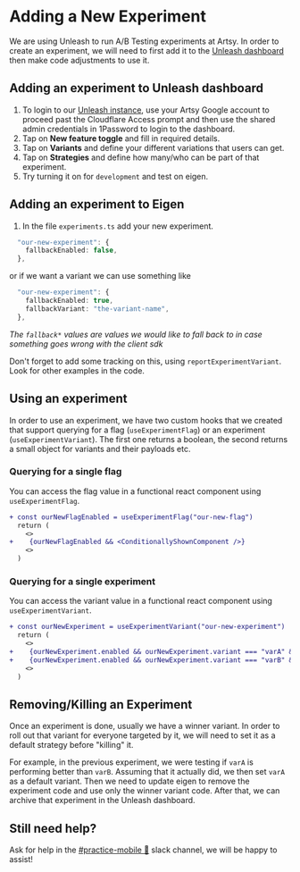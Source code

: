 # Adding a New Experiment

We are using Unleash to run A/B Testing experiments at Artsy. In order to create an experiment, we will need to first add it to the [Unleash dashboard](https://unleash.artsy.net/projects/default) then make code adjustments to use it.

## Adding an experiment to Unleash dashboard

1. To login to our [Unleash instance](https://unleash.artsy.net/projects/default), use your Artsy Google account to proceed past the Cloudflare Access prompt and then use the shared admin credentials in 1Password to login to the dashboard.
2. Tap on **New feature toggle** and fill in required details.
3. Tap on **Variants** and define your different variations that users can get.
4. Tap on **Strategies** and define how many/who can be part of that experiment.
5. Try turning it on for `development` and test on eigen.

## Adding an experiment to Eigen

1. In the file `experiments.ts` add your new experiment.

```ts
  "our-new-experiment": {
    fallbackEnabled: false,
  },
```

or if we want a variant we can use something like

```ts
  "our-new-experiment": {
    fallbackEnabled: true,
    fallbackVariant: "the-variant-name",
  },
```

_The `fallback*` values are values we would like to fall back to in case something goes wrong with the client sdk_

Don't forget to add some tracking on this, using `reportExperimentVariant`. Look for other examples in the code.

## Using an experiment

In order to use an experiment, we have two custom hooks that we created that support querying for a flag (`useExperimentFlag`) or an experiment (`useExperimentVariant`). The first one returns a boolean, the second returns a small object for variants and their payloads etc.

### Querying for a single flag

You can access the flag value in a functional react component using `useExperimentFlag`.

```diff
+ const ourNewFlagEnabled = useExperimentFlag("our-new-flag")
  return (
    <>
+    {ourNewFlagEnabled && <ConditionallyShownComponent />}
    <>
  )
```

### Querying for a single experiment

You can access the variant value in a functional react component using `useExperimentVariant`.

```diff
+ const ourNewExperiment = useExperimentVariant("our-new-experiment")
  return (
    <>
+    {ourNewExperiment.enabled && ourNewExperiment.variant === "varA" && <AComponent />}
+    {ourNewExperiment.enabled && ourNewExperiment.variant === "varB" && <BComponent custom={ourNewExperiment.payload} />}
    <>
  )
```

## Removing/Killing an Experiment

Once an experiment is done, usually we have a winner variant. In order to roll out that variant for everyone targeted by it, we will need to set it as a default strategy before "killing" it.

For example, in the previous experiment, we were testing if `varA` is performing better than `varB`. Assuming that it actually did, we then set `varA` as a default variant.
Then we need to update eigen to remove the experiment code and use only the winner variant code.
After that, we can archive that experiment in the Unleash dashboard.

## Still need help?

Ask for help in the [#practice-mobile 🔐](https://artsy.slack.com/archives/C02BAQ5K7) slack channel, we will be happy to assist!
